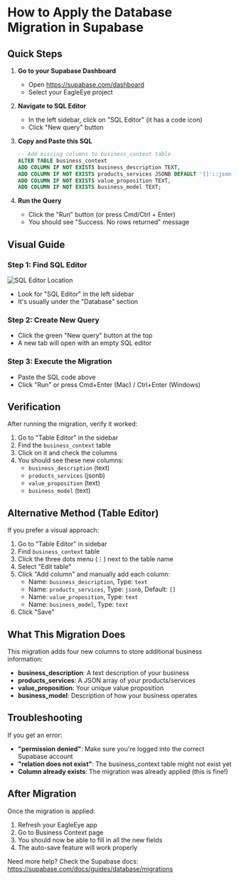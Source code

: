 # How to Apply the Database Migration in Supabase

## Quick Steps

1. **Go to your Supabase Dashboard**
   - Open https://supabase.com/dashboard
   - Select your EagleEye project

2. **Navigate to SQL Editor**
   - In the left sidebar, click on "SQL Editor" (it has a code icon)
   - Click "New query" button

3. **Copy and Paste this SQL**
   ```sql
   -- Add missing columns to business_context table
   ALTER TABLE business_context 
   ADD COLUMN IF NOT EXISTS business_description TEXT,
   ADD COLUMN IF NOT EXISTS products_services JSONB DEFAULT '[]'::jsonb,
   ADD COLUMN IF NOT EXISTS value_proposition TEXT,
   ADD COLUMN IF NOT EXISTS business_model TEXT;
   ```

4. **Run the Query**
   - Click the "Run" button (or press Cmd/Ctrl + Enter)
   - You should see "Success. No rows returned" message

## Visual Guide

### Step 1: Find SQL Editor
![SQL Editor Location](https://supabase.com/docs/img/guides/database/sql-editor.png)
- Look for "SQL Editor" in the left sidebar
- It's usually under the "Database" section

### Step 2: Create New Query
- Click the green "New query" button at the top
- A new tab will open with an empty SQL editor

### Step 3: Execute the Migration
- Paste the SQL code above
- Click "Run" or press Cmd+Enter (Mac) / Ctrl+Enter (Windows)

## Verification

After running the migration, verify it worked:

1. Go to "Table Editor" in the sidebar
2. Find the `business_context` table
3. Click on it and check the columns
4. You should see these new columns:
   - `business_description` (text)
   - `products_services` (jsonb)
   - `value_proposition` (text)
   - `business_model` (text)

## Alternative Method (Table Editor)

If you prefer a visual approach:

1. Go to "Table Editor" in sidebar
2. Find `business_context` table
3. Click the three dots menu (⋮) next to the table name
4. Select "Edit table"
5. Click "Add column" and manually add each column:
   - Name: `business_description`, Type: `text`
   - Name: `products_services`, Type: `jsonb`, Default: `[]`
   - Name: `value_proposition`, Type: `text`
   - Name: `business_model`, Type: `text`
6. Click "Save"

## What This Migration Does

This migration adds four new columns to store additional business information:
- **business_description**: A text description of your business
- **products_services**: A JSON array of your products/services
- **value_proposition**: Your unique value proposition
- **business_model**: Description of how your business operates

## Troubleshooting

If you get an error:
- **"permission denied"**: Make sure you're logged into the correct Supabase account
- **"relation does not exist"**: The business_context table might not exist yet
- **Column already exists**: The migration was already applied (this is fine!)

## After Migration

Once the migration is applied:
1. Refresh your EagleEye app
2. Go to Business Context page
3. You should now be able to fill in all the new fields
4. The auto-save feature will work properly

Need more help? Check the Supabase docs: https://supabase.com/docs/guides/database/migrations